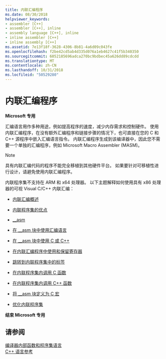 ```yaml
---
title: 内联汇编程序
ms.date: 08/30/2018
helpviewer_keywords:
- assembler [C++]
- assembler [C++], inline
- assembly language [C++], inline
- inline assembler [C++]
- inline assembly [C++]
ms.assetid: 7e13f18f-3628-4306-8b81-4a6d09c043fe
ms.openlocfilehash: f2be42cd5ab4d335d076a1eb4627c41f5b340350
ms.sourcegitcommit: 6052185696adca270bc9bdbec45a626dd89cdcdd
ms.translationtype: MT
ms.contentlocale: zh-CN
ms.lasthandoff: 10/31/2018
ms.locfileid: "50529280"
---
```

# <a name="inline-assembler"></a>内联汇编程序

**Microsoft 专用**

汇编语言用作多种用途，例如提高程序的速度，减少内存需求和控制硬件。 使用内联汇编程序，在没有额外汇编程序和链接步骤的情况下，也可直接在您的 C 和 C++ 源程序中嵌入汇编语言指令。 内联汇编程序生成到该编译器中，因此您不需要一个单独的汇编程序，例如 Microsoft Macro Assembler (MASM)。

> [!NOTE]
>  具有内联汇编代码的程序不能完全移植到其他硬件平台。 如果要针对可移植性进行设计，请避免使用内联汇编程序。

内联程序集不支持在 ARM 和 x64 处理器。  以下主题解释如何使用具有 x86 处理器的可视 Visual C/C++ 内联汇编：

- [内联汇编概述](../../assembler/inline/inline-assembler-overview.md)

- [内联程序集的优点](../../assembler/inline/advantages-of-inline-assembly.md)

- [__asm](../../assembler/inline/asm.md)

- [在 __asm 块中使用汇编语言](../../assembler/inline/using-assembly-language-in-asm-blocks.md)

- [在 __asm 块中使用 C 或 C++](../../assembler/inline/using-c-or-cpp-in-asm-blocks.md)

- [在内联汇编程序中使用和保留寄存器](../../assembler/inline/using-and-preserving-registers-in-inline-assembly.md)

- [跳转到内联程序集中的标签](../../assembler/inline/jumping-to-labels-in-inline-assembly.md)

- [在内联程序集内调用 C 函数](../../assembler/inline/calling-c-functions-in-inline-assembly.md)

- [在内联程序集内调用 C++ 函数](../../assembler/inline/calling-cpp-functions-in-inline-assembly.md)

- [将 __asm 块定义为 C 宏](../../assembler/inline/defining-asm-blocks-as-c-macros.md)

- [优化内联程序集](../../assembler/inline/optimizing-inline-assembly.md)

**结束 Microsoft 专用**

## <a name="see-also"></a>请参阅

[编译器内部函数和程序集语言](../../intrinsics/compiler-intrinsics-and-assembly-language.md)<br/>
[C++ 语言参考](../../cpp/cpp-language-reference.md)<br/>
